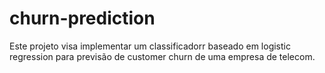 # churn-prediction
Este projeto visa implementar um classificadorr baseado em logistic regression para previsão de customer churn de uma empresa de telecom.
